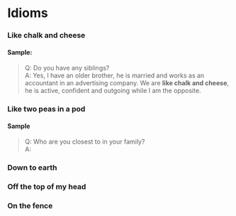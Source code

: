# Idioms
### Like chalk and cheese
#### Sample:
> Q: Do you have any siblings?  
> A: Yes, I have an older brother, he is married and works as an accountant in an advertising company. We are **like chalk and cheese**, he is active, confident and outgoing while I am the opposite.
### Like two peas in a pod
#### Sample
> Q: Who are you closest to in your family?  
> A: 
### Down to earth
### Off the top of my head
### On the fence